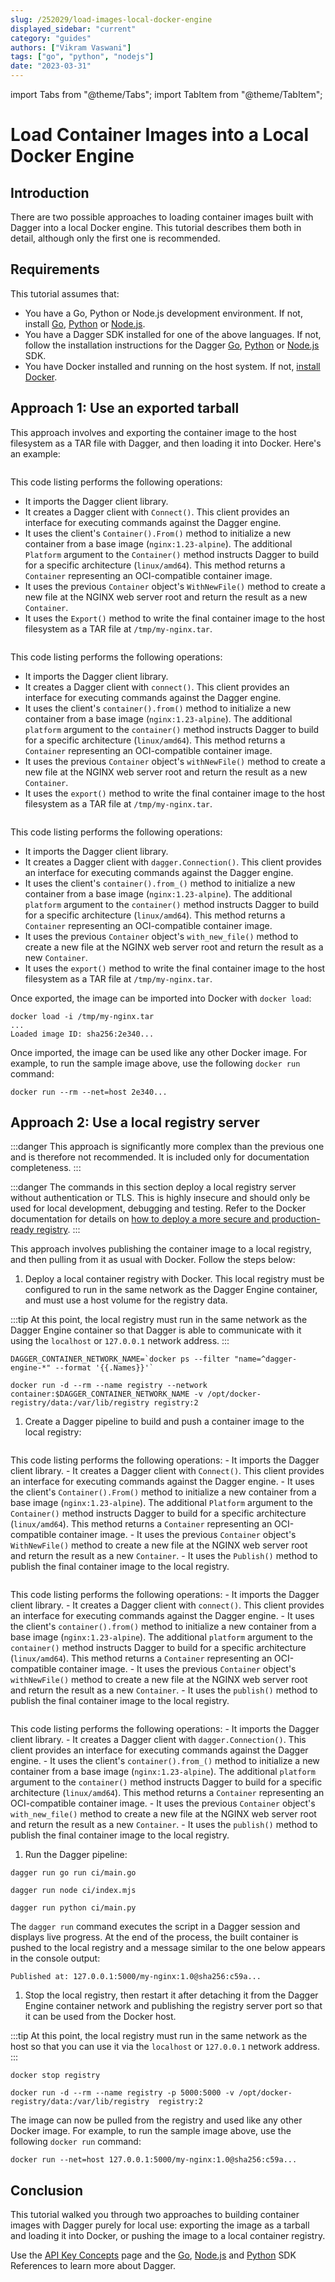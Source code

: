 ```yaml
---
slug: /252029/load-images-local-docker-engine
displayed_sidebar: "current"
category: "guides"
authors: ["Vikram Vaswani"]
tags: ["go", "python", "nodejs"]
date: "2023-03-31"
---
```


import Tabs from "@theme/Tabs";
import TabItem from "@theme/TabItem";

# Load Container Images into a Local Docker Engine

## Introduction

There are two possible approaches to loading container images built with Dagger into a local Docker engine. This tutorial describes them both in detail, although only the first one is recommended.

## Requirements

This tutorial assumes that:

- You have a Go, Python or Node.js development environment. If not, install [Go](https://go.dev/doc/install), [Python](https://www.python.org/downloads/) or [Node.js](https://nodejs.org/en/download/).
- You have a Dagger SDK installed for one of the above languages. If not, follow the installation instructions for the Dagger [Go](../sdk/go/371491-install.md), [Python](../sdk/python/866944-install.md) or [Node.js](../sdk/nodejs/835948-install.md) SDK.
- You have Docker installed and running on the host system. If not, [install Docker](https://docs.docker.com/engine/install/).

## Approach 1: Use an exported tarball

This approach involves and exporting the container image to the host filesystem as a TAR file with Dagger, and then loading it into Docker. Here's an example:

<Tabs groupId="language">
<TabItem value="Go">

```go file=./snippets/load-images-local-docker-engine/export/main.go
```

This code listing performs the following operations:

- It imports the Dagger client library.
- It creates a Dagger client with `Connect()`. This client provides an interface for executing commands against the Dagger engine.
- It uses the client's `Container().From()` method to initialize a new container from a base image (`nginx:1.23-alpine`). The additional `Platform` argument to the `Container()` method instructs Dagger to build for a specific architecture (`linux/amd64`). This method returns a `Container` representing an OCI-compatible container image.
- It uses the previous `Container` object's `WithNewFile()` method to create a new file at the NGINX web server root and return the result as a new `Container`.
- It uses the `Export()` method to write the final container image to the host filesystem as a TAR file at `/tmp/my-nginx.tar`.

</TabItem>
<TabItem value="Node.js">

```javascript file=./snippets/load-images-local-docker-engine/export/index.mjs
```

This code listing performs the following operations:

- It imports the Dagger client library.
- It creates a Dagger client with `connect()`. This client provides an interface for executing commands against the Dagger engine.
- It uses the client's `container().from()` method to initialize a new container from a base image (`nginx:1.23-alpine`). The additional `platform` argument to the `container()` method instructs Dagger to build for a specific architecture (`linux/amd64`). This method returns a `Container` representing an OCI-compatible container image.
- It uses the previous `Container` object's `withNewFile()` method to create a new file at the NGINX web server root and return the result as a new `Container`.
- It uses the `export()` method to write the final container image to the host filesystem as a TAR file at `/tmp/my-nginx.tar`.

</TabItem>
<TabItem value="Python">

```python file=./snippets/load-images-local-docker-engine/export/main.py
```

This code listing performs the following operations:

- It imports the Dagger client library.
- It creates a Dagger client with `dagger.Connection()`. This client provides an interface for executing commands against the Dagger engine.
- It uses the client's `container().from_()` method to initialize a new container from a base image (`nginx:1.23-alpine`). The additional `platform` argument to the `container()` method instructs Dagger to build for a specific architecture (`linux/amd64`). This method returns a `Container` representing an OCI-compatible container image.
- It uses the previous `Container` object's `with_new_file()` method to create a new file at the NGINX web server root and return the result as a new `Container`.
- It uses the `export()` method to write the final container image to the host filesystem as a TAR file at `/tmp/my-nginx.tar`.

</TabItem>
</Tabs>

Once exported, the image can be imported into Docker with `docker load`:

```shell
docker load -i /tmp/my-nginx.tar
...
Loaded image ID: sha256:2e340...
```

Once imported, the image can be used like any other Docker image. For example, to run the sample image above, use the following `docker run` command:

```shell
docker run --rm --net=host 2e340...
```

## Approach 2: Use a local registry server

:::danger
This approach is significantly more complex than the previous one and is therefore not recommended. It is included only for documentation completeness.
:::

:::danger
The commands in this section deploy a local registry server without authentication or TLS. This is highly insecure and should only be used for local development, debugging and testing. Refer to the Docker documentation for details on [how to deploy a more secure and production-ready registry](https://docs.docker.com/registry/deploying/).
:::

This approach involves publishing the container image to a local registry, and then pulling from it as usual with Docker. Follow the steps below:

1. Deploy a local container registry with Docker. This local registry must be configured to run in the same network as the Dagger Engine container, and must use a host volume for the registry data.

  :::tip
  At this point, the local registry must run in the same network as the Dagger Engine container so that Dagger is able to communicate with it using the `localhost` or `127.0.0.1` network address.
  :::

  ```shell
  DAGGER_CONTAINER_NETWORK_NAME=`docker ps --filter "name=^dagger-engine-*" --format '{{.Names}}'`

  docker run -d --rm --name registry --network container:$DAGGER_CONTAINER_NETWORK_NAME -v /opt/docker-registry/data:/var/lib/registry registry:2
  ```

1. Create a Dagger pipeline to build and push a container image to the local registry:

  <Tabs groupId="language">
  <TabItem value="Go">

  ```go file=./snippets/load-images-local-docker-engine/push/main.go
  ```

  This code listing performs the following operations:
    - It imports the Dagger client library.
    - It creates a Dagger client with `Connect()`. This client provides an interface for executing commands against the Dagger engine.
    - It uses the client's `Container().From()` method to initialize a new container from a base image (`nginx:1.23-alpine`). The additional `Platform` argument to the `Container()` method instructs Dagger to build for a specific architecture (`linux/amd64`). This method returns a `Container` representing an OCI-compatible container image.
    - It uses the previous `Container` object's `WithNewFile()` method to create a new file at the NGINX web server root and return the result as a new `Container`.
    - It uses the `Publish()` method to publish the final container image to the local registry.

  </TabItem>
  <TabItem value="Node.js">

  ```javascript file=./snippets/load-images-local-docker-engine/push/index.mjs
  ```

  This code listing performs the following operations:
    - It imports the Dagger client library.
    - It creates a Dagger client with `connect()`. This client provides an interface for executing commands against the Dagger engine.
    - It uses the client's `container().from()` method to initialize a new container from a base image (`nginx:1.23-alpine`). The additional `platform` argument to the `container()` method instructs Dagger to build for a specific architecture (`linux/amd64`). This method returns a `Container` representing an OCI-compatible container image.
    - It uses the previous `Container` object's `withNewFile()` method to create a new file at the NGINX web server root and return the result as a new `Container`.
    - It uses the `publish()` method to publish the final container image to the local registry.

  </TabItem>
  <TabItem value="Python">

  ```python file=./snippets/load-images-local-docker-engine/push/main.py
  ```

  This code listing performs the following operations:
    - It imports the Dagger client library.
    - It creates a Dagger client with `dagger.Connection()`. This client provides an interface for executing commands against the Dagger engine.
    - It uses the client's `container().from_()` method to initialize a new container from a base image (`nginx:1.23-alpine`). The additional `platform` argument to the `container()` method instructs Dagger to build for a specific architecture (`linux/amd64`). This method returns a `Container` representing an OCI-compatible container image.
    - It uses the previous `Container` object's `with_new_file()` method to create a new file at the NGINX web server root and return the result as a new `Container`.
    - It uses the `publish()` method to publish the final container image to the local registry.

  </TabItem>
  </Tabs>

1. Run the Dagger pipeline:

  <Tabs groupId="language">
  <TabItem value="Go">

  ```shell
  dagger run go run ci/main.go
  ```

  </TabItem>
  <TabItem value="Node.js">

  ```shell
  dagger run node ci/index.mjs
  ```

  </TabItem>
  <TabItem value="Python">

  ```shell
  dagger run python ci/main.py
  ```

  </TabItem>
  </Tabs>

  The `dagger run` command executes the script in a Dagger session and displays live progress. At the end of the process, the built container is pushed to the local registry and a message similar to the one below appears in the console output:

  ```shell
  Published at: 127.0.0.1:5000/my-nginx:1.0@sha256:c59a...
  ```

1. Stop the local registry, then restart it after detaching it from the Dagger Engine container network and publishing the registry server port so that it can be used from the Docker host.

  :::tip
  At this point, the local registry must run in the same network as the host so that you can use it via the `localhost` or `127.0.0.1` network address.
  :::

  ```shell
  docker stop registry

  docker run -d --rm --name registry -p 5000:5000 -v /opt/docker-registry/data:/var/lib/registry  registry:2
  ```

The image can now be pulled from the registry and used like any other Docker image. For example, to run the sample image above, use the following `docker run` command:

```shell
docker run --net=host 127.0.0.1:5000/my-nginx:1.0@sha256:c59a...
```

## Conclusion

This tutorial walked you through two approaches to building container images with Dagger purely for local use: exporting the image as a tarball and loading it into Docker, or pushing the image to a local container registry.

Use the [API Key Concepts](../api/975146-concepts.mdx) page and the [Go](https://pkg.go.dev/dagger.io/dagger), [Node.js](../sdk/nodejs/reference/modules.md) and [Python](https://dagger-io.readthedocs.org/) SDK References to learn more about Dagger.
